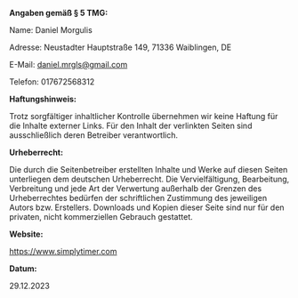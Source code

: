 **Angaben gemäß § 5 TMG:**

Name: Daniel Morgulis

Adresse: Neustadter Hauptstraße 149, 71336 Waiblingen, DE

E-Mail: daniel.mrgls@gmail.com

Telefon: 017672568312

**Haftungshinweis:**

Trotz sorgfältiger inhaltlicher Kontrolle übernehmen wir keine Haftung für die Inhalte externer Links. Für den Inhalt der verlinkten Seiten sind ausschließlich deren Betreiber verantwortlich.

**Urheberrecht:**

Die durch die Seitenbetreiber erstellten Inhalte und Werke auf diesen Seiten unterliegen dem deutschen Urheberrecht. Die Vervielfältigung, Bearbeitung, Verbreitung und jede Art der Verwertung außerhalb der Grenzen des Urheberrechtes bedürfen der schriftlichen Zustimmung des jeweiligen Autors bzw. Erstellers. Downloads und Kopien dieser Seite sind nur für den privaten, nicht kommerziellen Gebrauch gestattet.

**Website:**

https://www.simplytimer.com

**Datum:**

29.12.2023